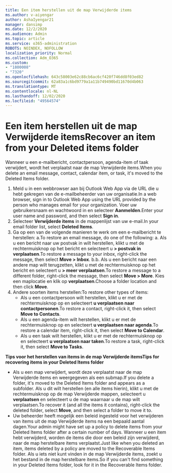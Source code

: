 ```yaml
---
title: Een item herstellen uit de map Verwijderde items
ms.author: v-aiyengar
author: AshaIyengar21
manager: dansimp
ms.date: 12/2/2020
ms.audience: Admin
ms.topic: article
ms.service: o365-administration
ROBOTS: NOINDEX, NOFOLLOW
localization_priority: Normal
ms.collection: Adm_O365
ms.custom:
- "1800008"
- "7320"
ms.openlocfilehash: 643c58003e62c88cb6ac6cf420f746dd8f03ed82
ms.sourcegitcommit: 62a83a1c6bd9779a1a11b749490bd11670d4b063
ms.translationtype: MT
ms.contentlocale: nl-NL
ms.lasthandoff: 12/02/2020
ms.locfileid: "49564574"
---
```

# <a name="recover-an-item-from-your-deleted-items-folder"></a><span data-ttu-id="77c68-102">Een item herstellen uit de map Verwijderde items</span><span class="sxs-lookup"><span data-stu-id="77c68-102">Recover an item from your Deleted items folder</span></span>

<span data-ttu-id="77c68-103">Wanneer u een e-mailbericht, contactpersoon, agenda-item of taak verwijdert, wordt het verplaatst naar de map Verwijderde items.</span><span class="sxs-lookup"><span data-stu-id="77c68-103">When you delete an email message, contact, calendar item, or task, it's moved to the Deleted Items folder.</span></span>

1. <span data-ttu-id="77c68-104">Meld u in een webbrowser aan bij Outlook Web App via de URL die u hebt gekregen van de e-mailbeheerder van uw organisatie.</span><span class="sxs-lookup"><span data-stu-id="77c68-104">In a web browser, sign in to Outlook Web App using the URL provided by the person who manages email for your organization.</span></span> <span data-ttu-id="77c68-105">Voer uw gebruikersnaam en wachtwoord in en selecteer **Aanmelden**.</span><span class="sxs-lookup"><span data-stu-id="77c68-105">Enter your user name and password, and then select **Sign in**.</span></span>
1. <span data-ttu-id="77c68-106">Selecteer **Verwijderde items** in de mappenlijst van uw e-mail.</span><span class="sxs-lookup"><span data-stu-id="77c68-106">In your email folder list, select **Deleted Items**.</span></span>
1. <span data-ttu-id="77c68-107">Ga op een van de volgende manieren te werk om een e-mailbericht te herstellen: a.</span><span class="sxs-lookup"><span data-stu-id="77c68-107">To restore an email message, do one of the following: a.</span></span> <span data-ttu-id="77c68-108">Als u een bericht naar uw postvak in wilt herstellen, klikt u met de rechtermuisknop op het bericht en selecteert u **> postvak in verplaatsen**.</span><span class="sxs-lookup"><span data-stu-id="77c68-108">To restore a message to your inbox, right-click the message, then select **Move > Inbox**.</span></span>
    <span data-ttu-id="77c68-109">b.</span><span class="sxs-lookup"><span data-stu-id="77c68-109">b.</span></span> <span data-ttu-id="77c68-110">Als u een bericht naar een andere map wilt terugzetten, klikt u met de rechtermuisknop op het bericht en selecteert u **> meer verplaatsen**.</span><span class="sxs-lookup"><span data-stu-id="77c68-110">To restore a message to a different folder, right-click the message, then select **Move > More**.</span></span> <span data-ttu-id="77c68-111">Kies een maplocatie en klik op **verplaatsen**.</span><span class="sxs-lookup"><span data-stu-id="77c68-111">Choose a folder location and then click **Move**.</span></span>
4. <span data-ttu-id="77c68-112">Andere soorten items herstellen:</span><span class="sxs-lookup"><span data-stu-id="77c68-112">To restore other types of items:</span></span>
    - <span data-ttu-id="77c68-113">Als u een contactpersoon wilt herstellen, klikt u er met de rechtermuisknop op en selecteert **u verplaatsen naar contactpersonen**.</span><span class="sxs-lookup"><span data-stu-id="77c68-113">To restore a contact, right-click it, then select **Move to Contacts**.</span></span>
    - <span data-ttu-id="77c68-114">Als u een agenda-item wilt herstellen, klikt u er met de rechtermuisknop op en selecteert **u verplaatsen naar agenda**.</span><span class="sxs-lookup"><span data-stu-id="77c68-114">To restore a calendar item, right-click it, then select **Move to Calendar**.</span></span>
    - <span data-ttu-id="77c68-115">Als u een taak wilt herstellen, klikt u er met de rechtermuisknop op en selecteert **u verplaatsen naar taken**.</span><span class="sxs-lookup"><span data-stu-id="77c68-115">To restore a task, right-click it, then select **Move to Tasks**.</span></span>

<span data-ttu-id="77c68-116">**Tips voor het herstellen van items in de map Verwijderde items**</span><span class="sxs-lookup"><span data-stu-id="77c68-116">**Tips for recovering items in your Deleted Items folder**</span></span>

- <span data-ttu-id="77c68-117">Als u een map verwijdert, wordt deze verplaatst naar de map Verwijderde items en weergegeven als een submap.</span><span class="sxs-lookup"><span data-stu-id="77c68-117">If you delete a folder, it's moved to the Deleted Items folder and appears as a subfolder.</span></span> <span data-ttu-id="77c68-118">Als u dit wilt herstellen (en alle items hierin), klikt u met de rechtermuisknop op de map Verwijderde mappen, selecteert u **verplaatsen** en selecteert u de map waarnaar u de map wilt verplaatsen.</span><span class="sxs-lookup"><span data-stu-id="77c68-118">To recover it (and all the items it contains), right-click the deleted folder, select **Move**, and then select a folder to move it to.</span></span>
- <span data-ttu-id="77c68-119">Uw beheerder heeft mogelijk een beleid ingesteld voor het verwijderen van items uit de map Verwijderde items na een bepaald aantal dagen.</span><span class="sxs-lookup"><span data-stu-id="77c68-119">Your admin might have set up a policy to delete items from your Deleted Items folder after a certain number of days.</span></span> <span data-ttu-id="77c68-120">Wanneer u een item hebt verwijderd, worden de items die door een beleid zijn verwijderd, naar de map herstelbare items verplaatst.</span><span class="sxs-lookup"><span data-stu-id="77c68-120">Just like when you deleted an item, items deleted by a policy are moved to the Recoverable Items folder.</span></span> <span data-ttu-id="77c68-121">Als u iets niet kunt vinden in de map Verwijderde items, zoekt u het bestand in de map herstelbare items.</span><span class="sxs-lookup"><span data-stu-id="77c68-121">So if you can't find something in your Deleted Items folder, look for it in the Recoverable Items folder.</span></span>
